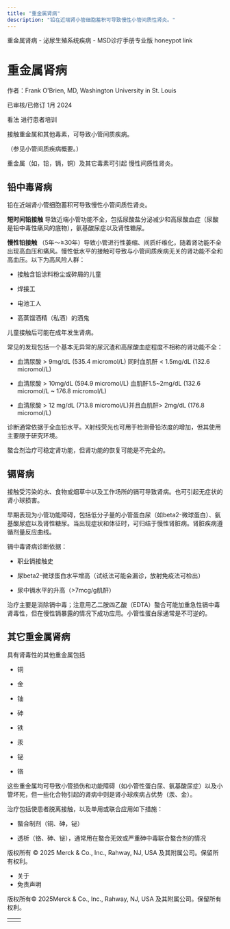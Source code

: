 ```yaml
---
title: "重金属肾病"
description: "铅在近端肾小管细胞蓄积可导致慢性小管间质性肾炎。"
---
```


﻿重金属肾病 \- 泌尿生殖系统疾病 \- MSD诊疗手册专业版 honeypot link

# 重金属肾病

作者：Frank O'Brien, MD, Washington University in St. Louis

已审核/已修订 1月 2024

看法 进行患者培训

接触重金属和其他毒素，可导致小管间质疾病。

（参见小管间质疾病概要。）

重金属（如，铅，镉，铜）及其它毒素可引起 慢性间质性肾炎。

## 铅中毒肾病

铅在近端肾小管细胞蓄积可导致慢性小管间质性肾炎。

**短时间铅接触** 导致近端小管功能不全，包括尿酸盐分泌减少和高尿酸血症（尿酸是铅中毒性痛风的底物），氨基酸尿症以及肾性糖尿。

**慢性铅接触** （5年～≥30年）导致小管进行性萎缩、间质纤维化，随着肾功能不全出现高血压和痛风。慢性低水平的接触可导致与小管间质疾病无关的肾功能不全和高血压。以下为高风险人群：

- 接触含铅涂料粉尘或碎屑的儿童

- 焊接工

- 电池工人

- 高蒸馏酒精（私酒）的酒鬼


儿童接触后可能在成年发生肾病。

常见的发现包括一个基本无异常的尿沉渣和高尿酸血症程度不相称的肾功能不全：

- 血清尿酸 > 9mg/dL (535.4 micromol/L) 同时血肌酐 < 1.5mg/dL (132.6 micromol/L)

- 血清尿酸 > 10mg/dL (594.9 micromol/L) 血肌酐1.5~2mg/dL (132.6 micromol/L ~ 176.8 micromol/L)

- 血清尿酸 > 12 mg/dL (713.8 micromol/L)并且血肌酐> 2mg/dL (176.8 micromol/L)


诊断通常依据于全血铅水平。X射线荧光也可用于检测骨铅浓度的增加，但其使用主要限于研究环境。

螯合剂治疗可稳定肾功能，但肾功能的恢复可能是不完全的。

## 镉肾病

接触受污染的水、食物或烟草中以及工作场所的镉可导致肾病。也可引起无症状的肾小球损害。

早期表现为小管功能障碍，包括低分子量的小管蛋白尿（如beta2-微球蛋白）、氨基酸尿症以及肾性糖尿。当出现症状和体征时，可归结于慢性肾脏病。肾脏疾病遵循剂量反应曲线。

镉中毒肾病诊断依据：

- 职业镉接触史

- 尿beta2-微球蛋白水平增高（试纸法可能会漏诊，放射免疫法可检出）

- 尿中镉水平的升高（>7mcg/g肌酐）


治疗主要是消除镉中毒；注意用乙二胺四乙酸（EDTA）螯合可能加重急性镉中毒肾毒性，但在慢性镉暴露的情况下成功应用。小管性蛋白尿通常是不可逆的。

## 其它重金属肾病

具有肾毒性的其他重金属包括

- 铜

- 金

- 铀

- 砷

- 铁

- 汞

- 铋

- 铬


这些重金属均可导致小管损伤和功能障碍（如小管性蛋白尿、氨基酸尿症）以及小管坏死，但一些化合物引起的肾病中则是肾小球疾病占优势（汞、金）。

治疗包括使患者脱离接触，以及单用或联合应用如下措施：

- 螯合制剂（铜、砷，铋）

- 透析（铬、砷、铋），通常用在螯合无效或严重砷中毒联合螯合剂的情况




版权所有 © 2025
Merck & Co., Inc., Rahway, NJ, USA 及其附属公司。保留所有权利。

- 关于
- 免责声明

版权所有© 2025Merck & Co., Inc., Rahway, NJ, USA 及其附属公司。保留所有权利。

|     |     |
| --- | --- |
|  |  |
